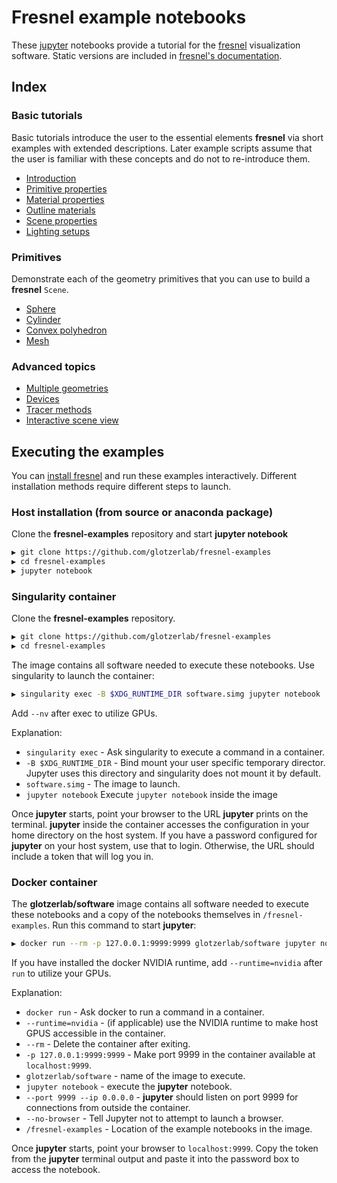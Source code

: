 # Fresnel example notebooks

These [jupyter](https://jupyter.org/) notebooks provide a tutorial for the
[fresnel](https://github.com/glotzerlab/fresnel) visualization software. Static versions are included in
[fresnel's documentation](http://fresnel.readthedocs.io/).

## Index

### Basic tutorials

Basic tutorials introduce the user to the essential elements **fresnel** via short examples with extended descriptions. Later example scripts assume that the user is familiar with these concepts and do not to re-introduce them.

* [Introduction](00-Basic-tutorials/00-Introduction.ipynb)
* [Primitive properties](00-Basic-tutorials/01-Primitive-properties.ipynb)
* [Material properties](00-Basic-tutorials/02-Material-properties.ipynb)
* [Outline materials](00-Basic-tutorials/03-Outline-materials.ipynb)
* [Scene properties](00-Basic-tutorials/04-Scene-properties.ipynb)
* [Lighting setups](00-Basic-tutorials/05-Lighting-setups.ipynb)

### Primitives

Demonstrate each of the geometry primitives that you can use to build a **fresnel** `Scene`.

* [Sphere](01-Primitives/00-Sphere-geometry.ipynb)
* [Cylinder](01-Primitives/01-Cylinder-geometry.ipynb)
* [Convex polyhedron](01-Primitives/02-Convex-polyhedron-geometry.ipynb)
* [Mesh](01-Primitives/03-Mesh-geometry.ipynb)

### Advanced topics

* [Multiple geometries](02-Advanced-topics/00-Multiple-geometries.ipynb)
* [Devices](02-Advanced-topics/01-Devices.ipynb)
* [Tracer methods](02-Advanced-topics/02-Tracer-methods.ipynb)
* [Interactive scene view](02-Advanced-topics/03-Interactive-scene-view.ipynb)

## Executing the examples

You can [install fresnel](https://fresnel.readthedocs.io/en/stable/installation.html) and run these examples
interactively. Different installation methods require different steps to launch.

### Host installation (from source or anaconda package)

Clone the **fresnel-examples** repository and start **jupyter notebook**

```bash
▶ git clone https://github.com/glotzerlab/fresnel-examples
▶ cd fresnel-examples
▶ jupyter notebook
```

### Singularity container

Clone the **fresnel-examples** repository.

```bash
▶ git clone https://github.com/glotzerlab/fresnel-examples
▶ cd fresnel-examples
```

The image contains all software needed to execute these notebooks. Use singularity to launch the container:

```bash
▶ singularity exec -B $XDG_RUNTIME_DIR software.simg jupyter notebook
```

Add ``--nv`` after exec to utilize GPUs.

Explanation:

* ``singularity exec`` - Ask singularity to execute a command in a container.
* ``-B $XDG_RUNTIME_DIR`` - Bind mount your user specific temporary director. Jupyter uses this directory and
  singularity does not mount it by default.
* ``software.simg`` - The image to launch.
* ``jupyter notebook`` Execute ``jupyter notebook`` inside the image

Once **jupyter** starts, point your browser to the URL **jupyter** prints on the terminal. **jupyter** inside the
container accesses the configuration in your home directory on the host system. If you have a password configured for
**jupyter** on your host system, use that to login. Otherwise, the URL should include a token that will log you in.

### Docker container

The **glotzerlab/software** image contains all software needed to execute these notebooks and a copy of the notebooks
themselves in ``/fresnel-examples``. Run this command to start **jupyter**:

```bash
▶ docker run --rm -p 127.0.0.1:9999:9999 glotzerlab/software jupyter notebook --port 9999 --ip 0.0.0.0 --no-browser /fresnel-examples
```

If you have installed the docker NVIDIA runtime, add ``--runtime=nvidia`` after ``run`` to utilize your GPUs.

Explanation:

* ``docker run`` - Ask docker to run a command in a container.
* ``--runtime=nvidia`` - (if applicable) use the NVIDIA runtime to make host GPUS accessible in the container.
* ``--rm`` - Delete the container after exiting.
* ``-p 127.0.0.1:9999:9999`` - Make port 9999 in the container available at ``localhost:9999``.
* ``glotzerlab/software`` - name of the image to execute.
* ``jupyter notebook`` - execute the **jupyter** notebook.
* ``--port 9999 --ip 0.0.0.0`` - **jupyter** should listen on port 9999 for connections from outside the container.
* ``--no-browser`` - Tell Jupyter not to attempt to launch a browser.
* ``/fresnel-examples`` - Location of the example notebooks in the image.

Once **jupyter** starts, point your browser to ``localhost:9999``. Copy the token from the **jupyter** terminal output
and paste it into the password box to access the notebook.
